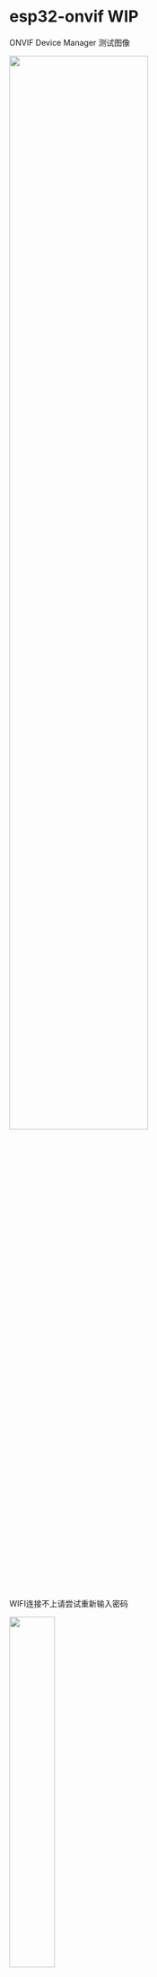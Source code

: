 # esp32-onvif WIP

ONVIF Device Manager 测试图像

<img src="https://user-images.githubusercontent.com/18089130/213913959-f33a078f-987c-464d-baec-c32be6681e4a.PNG" width="70%">


WIFI连接不上请尝试重新输入密码

<img src="https://user-images.githubusercontent.com/18089130/216384282-c3077bdd-4d43-4d4f-9444-b65d342ee7a8.png" width="40%">


此固件支持 ESP32CAM 模块

<img src="https://user-images.githubusercontent.com/18089130/213914444-fcc73b80-f484-4520-9ecc-93c1861e6d12.jpg" width="20%">

# ⚙️ 特点
- 支持onvif协议。
- 支持RTSP协议。
- 支持800x600分辨率视频流。
- 支持网页配置WiFi账号密码。

# 💡 onvif、RTSP账号和密码为：admin


# 📲 如何设置WiFi账号密码
1，将ESP32CAM模块的IO2引脚连接GND，模块重新上电，将会看到一个名字为trytogo的WiFi热点
连接该热点，在浏览器地址栏输入192.168.4.1，设置你要连接到的WiFi热点。

<img src="https://user-images.githubusercontent.com/18089130/213914841-aeb7aad4-4944-4c32-9092-ddab71790848.jpg" width="20%">
<img src="https://user-images.githubusercontent.com/18089130/213914850-ca4137c8-0514-4a81-a352-36c08ef752a3.jpg" width="20%">


2，将IO2引脚和GND引脚断开连接，模块从新上电完成设置。


# 💡 如何录制视频和使用视频报警提醒
使用符合ONVIF协议的视频客户端即可
windows的话这里推荐一个免费支持ONVIF协议的客户端，iSpy是目前能找的最好的开源视频监控软件，支持中文哦,官网链接 https://www.ispyconnect.com/

1，打开iSpy，添加ONVIF相机

<img src="https://user-images.githubusercontent.com/18089130/213915412-e16f62f8-cf31-48a2-bcb0-3dd0c3c5fff3.PNG" width="70%">


2，添加ONVIF相机，软件会自动找到符合ONVIF协议的相机，输入账号和密码,都是admin,点击下一页即可完成配置。

<img src="https://user-images.githubusercontent.com/18089130/213915717-ee554832-efe1-4ca6-b07a-c26a962d525c.PNG" width="70%">


Mac OS推荐使用IPCams

<img src="https://user-images.githubusercontent.com/18089130/213931394-ddeb7eb5-1f30-4313-9a41-98170169147b.png" width="70%">

<img src="https://user-images.githubusercontent.com/18089130/213931400-89373d45-ebd6-4331-9b1c-724ce33ba233.png" width="70%">

<img src="https://user-images.githubusercontent.com/18089130/213931408-1f837ea4-9ab7-4888-8fd8-c50ad9f566a3.png" width="70%">



提示：需要使用5V电源供电，不要使用电脑USB口供电（使用电脑USB口供电有花纹）

<img src="https://user-images.githubusercontent.com/18089130/213933426-13ed214f-f8ab-4ff2-8f55-823cb276561c.jpg" width="20%">





